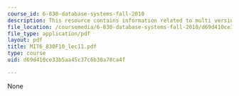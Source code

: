 ```yaml
---
course_id: 6-830-database-systems-fall-2010
description: This resource contains information related to multi version sysytem
file_location: /coursemedia/6-830-database-systems-fall-2010/d69d410ce33b5aa45c37c6b38a78ca4f_MIT6_830F10_lec11.pdf
file_type: application/pdf
layout: pdf
title: MIT6_830F10_lec11.pdf
type: course
uid: d69d410ce33b5aa45c37c6b38a78ca4f

---
```

None